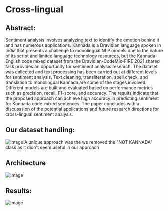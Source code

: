 # Cross-lingual
## Abstract:

Sentiment analysis involves analyzing text to identify the emotion behind it and has numerous applications. Kannada is a Dravidian language spoken in India that presents a challenge to monolingual NLP models due to the nature of its script and limited language technology resources, but the Kannada-English code mixed dataset from the Dravidian-CodeMix-FIRE 2021 shared task provides an opportunity for sentiment analysis research. The dataset was collected and text processing has been carried out at different levels for sentiment analysis. Text cleaning, transliteration, spell check, and translation to monolingual Kannada are some of the stages involved. Different models are built and evaluated based on performance metrics such as precision, recall, F1-score, and accuracy. The results indicate that the proposed approach can achieve high accuracy in predicting sentiment for Kannada code-mixed sentences. The paper concludes with a discusssion of the potential applications and future research directions for cross-lingual sentiment analysis.

## Our dataset handling:
![image](https://github.com/varun0308/Cross-lingual/assets/77576473/43fd3512-624a-4cd0-9340-4fe8bfdefb5c)
A unique approach was the we removed the "NOT KANNADA" class as it didn't seem useful in our approach

## Architecture
![image](https://github.com/varun0308/Cross-lingual/assets/77576473/cf46ee14-def9-4d77-bed4-dff6365e5206)

## Results:
![image](https://github.com/varun0308/Cross-lingual/assets/77576473/39081649-46e1-42e6-946a-12f41e4e097e)
